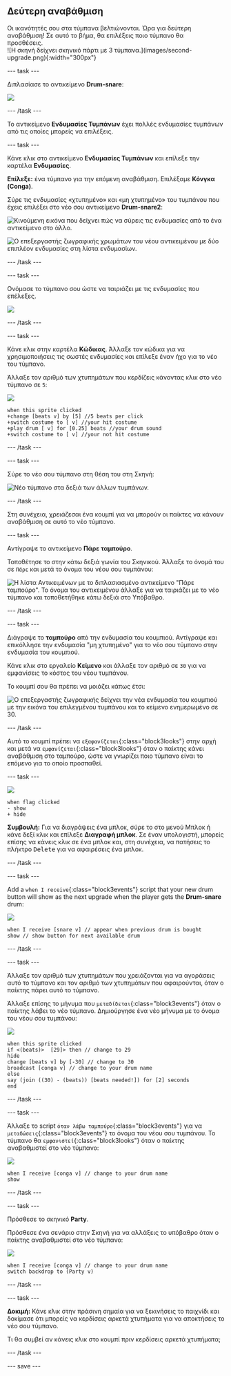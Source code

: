 ## Δεύτερη αναβάθμιση

<div style="display: flex; flex-wrap: wrap">
<div style="flex-basis: 200px; flex-grow: 1; margin-right: 15px;">
Οι ικανότητές σου στα τύμπανα βελτιώνονται. Ώρα για δεύτερη αναβάθμιση! Σε αυτό το βήμα, θα επιλέξεις ποιο τύμπανο θα προσθέσεις.
</div>
<div>
![Η σκηνή δείχνει σκηνικό πάρτι με 3 τύμπανα.](images/second-upgrade.png){:width="300px"}
</div>
</div>

--- task ---

Διπλασίασε το αντικείμενο **Drum-snare**:

![](images/duplicate-snare-drum.png)

--- /task ---

Το αντικείμενο **Ενδυμασίες Τυμπάνων** έχει πολλές ενδυμασίες τυμπάνων από τις οποίες μπορείς να επιλέξεις.

--- task ---

Κάνε κλικ στο αντικείμενο **Ενδυμασίες Τυμπάνων** και επίλεξε την καρτέλα **Ενδυμασίες**.

**Επίλεξε:** ένα τύμπανο για την επόμενη αναβάθμιση. Επιλέξαμε **Κόνγκα (Conga)**.

Σύρε τις ενδυμασίες «χτυπημένο» και «μη χτυπημένο» του τυμπάνου που έχεις επιλέξει στο νέο σου αντικείμενο **Drum-snare2**:

![Κινούμενη εικόνα που δείχνει πώς να σύρεις τις ενδυμασίες από το ένα αντικείμενο στο άλλο.](images/drag-costumes.gif)

![Ο επεξεργαστής ζωγραφικής χρωμάτων του νέου αντικειμένου με δύο επιπλέον ενδυμασίες στη λίστα ενδυμασίων.](images/drum-3-costumes.png)

--- /task ---

--- task ---

Ονόμασε το τύμπανο σου ώστε να ταιριάζει με τις ενδυμασίες που επέλεξες.

![](images/drum-3-named.png)

--- /task ---

--- task ---

Κάνε κλικ στην καρτέλα **Κώδικας**. Άλλαξε τον κώδικα για να χρησιμοποιήσεις τις σωστές ενδυμασίες και επίλεξε έναν ήχο για το νέο του τύμπανο.

Άλλαξε τον αριθμό των χτυπημάτων που κερδίζεις κάνοντας κλικ στο νέο τύμπανο σε `5`:

![](images/drum-3-icon.png)

```blocks3
when this sprite clicked
+change [beats v] by [5] //5 beats per click
+switch costume to [ v] //your hit costume
+play drum [ v] for [0.25] beats //your drum sound
+switch costume to [ v] //your not hit costume
```

--- /task ---

--- task ---

Σύρε το νέο σου τύμπανο στη θέση του στη Σκηνή:

![Νέο τύμπανο στα δεξιά των άλλων τυμπάνων.](images/drum-3-positioned.png)

--- /task ---

Στη συνέχεια, χρειάζεσαι ένα κουμπί για να μπορούν οι παίκτες να κάνουν αναβάθμιση σε αυτό το νέο τύμπανο.

--- task ---

Αντίγραψε το αντικείμενο **Πάρε ταμπούρο**.

Τοποθέτησε το στην κάτω δεξιά γωνία του Σκηνικού. Άλλαξε το όνομά του σε `Πάρε` και μετά το όνομα του νέου σου τυμπάνου:

![Η λίστα Αντικειμένων με το διπλασιασμένο αντικείμενο "Πάρε ταμπούρο". Το όνομα του αντικειμένου άλλαξε για να ταιριάζει με το νέο τύμπανο και τοποθετήθηκε κάτω δεξιά στο Υπόβαθρο.](images/get-drum-3.png)

--- /task ---

--- task ---

Διάγραψε το **ταμπούρο** από την ενδυμασία του κουμπιού. Αντίγραψε και επικόλλησε την ενδυμασία "μη χτυπημένο" για το νέο σου τύμπανο στην ενδυμασία του κουμπιού.

Κάνε κλικ στο εργαλείο **Κείμενο** και άλλαξε τον αριθμό σε `30` για να εμφανίσεις το κόστος του νέου τυμπάνου.

Το κουμπί σου θα πρέπει να μοιάζει κάπως έτσι:

![Ο επεξεργαστής ζωγραφικής δείχνει την νέα ενδυμασία του κουμπιού με την εικόνα του επιλεγμένου τυμπάνου και το κείμενο ενημερωμένο σε 30.](images/get-drum-copy.png)

--- /task ---


Αυτό το κουμπί πρέπει να `εξαφανίζεται`{:class="block3looks"} στην αρχή και μετά να `εμφανίζεται`{:class="block3looks"} όταν ο παίκτης κάνει αναβάθμιση στο ταμπούρο, ώστε να γνωρίζει ποιο τύμπανο είναι το επόμενο για το οποίο προσπαθεί.

--- task ---

![](images/get-drum-3-icon.png)

```blocks3
when flag clicked
- show
+ hide
```

**Συμβουλή:** Για να διαγράψεις ένα μπλοκ, σύρε το στο μενού Μπλοκ ή κάνε δεξί κλικ και επίλεξε **Διαγραφή μπλοκ**. Σε έναν υπολογιστή, μπορείς επίσης να κάνεις κλικ σε ένα μπλοκ και, στη συνέχεια, να πατήσεις το πλήκτρο <kbd>Delete</kbd> για να αφαιρέσεις ένα μπλοκ.

--- /task ---

--- task ---

Add a `when I receive`{:class="block3events"} script that your new drum button will show as the next upgrade when the player gets the **Drum-snare** drum:

![](images/get-drum-3-icon.png)

```blocks3
when I receive [snare v] // appear when previous drum is bought
show // show button for next available drum
```

--- /task ---

--- task ---

Άλλαξε τον αριθμό των χτυπημάτων που χρειάζονται για να αγοράσεις αυτό το τύμπανο και τον αριθμό των χτυπημάτων που αφαιρούνται, όταν ο παίκτης πάρει αυτό το τύμπανο.

Άλλαξε επίσης το μήνυμα που `μεταδίδεται`{:class="block3events"} όταν ο παίκτης λάβει το νέο τύμπανο. Δημιούργησε ένα νέο μήνυμα με το όνομα του νέου σου τυμπάνου:

![](images/get-drum-3-icon.png)

```blocks3
when this sprite clicked
if <(beats)>  [29]> then // change to 29
hide
change [beats v] by [-30] // change to 30
broadcast [conga v] // change to your drum name
else
say (join ((30) - (beats)) [beats needed!]) for [2] seconds
end
```

--- /task ---

--- task ---

Άλλαξε το script `όταν λάβω ταμπούρο`{:class="block3events"} για να `μεταδώσεις`{:class="block3events"} το όνομα του νέου σου τυμπάνου. Το τύμπανο θα `εμφανιστεί`{:class="block3looks"} όταν ο παίκτης αναβαθμιστεί στο νέο τύμπανο:

![](images/drum-3-icon.png)

```blocks3
when I receive [conga v] // change to your drum name
show
```

--- /task ---

--- task ---

Πρόσθεσε το σκηνικό **Party**.

Πρόσθεσε ένα σενάριο στην Σκηνή για να αλλάξεις το υπόβαθρο όταν ο παίκτης αναβαθμιστεί στο νέο τύμπανο:

![](images/stage-icon.png)

```blocks3
when I receive [conga v] // change to your drum name
switch backdrop to (Party v)
```

--- /task ---

--- task ---

**Δοκιμή:** Κάνε κλικ στην πράσινη σημαία για να ξεκινήσεις το παιχνίδι και δοκίμασε ότι μπορείς να κερδίσεις αρκετά χτυπήματα για να αποκτήσεις το νέο σου τύμπανο.

Τι θα συμβεί αν κάνεις κλικ στο κουμπί πριν κερδίσεις αρκετά χτυπήματα;

--- /task ---

--- save ---

